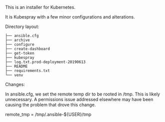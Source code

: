 
This is an installer for Kubernetes.

It is Kubespray with a few minor configurations and alterations.

Directory layout:
```
├── ansible.cfg
├── archive
├── configure
├── create-dashboard
├── get-token
├── kubespray
├── log.txt.prod-deployment-20190613
├── README
├── requirements.txt
└── venv
```
Changes:

In ansible.cfg, we set the remote temp dir to be rooted in /tmp. This is likely unnecessary. A permissions issue addressed elsewhere may have been causing the problem that drove this change.

remote_tmp = /tmp/.ansible-${USER}/tmp


